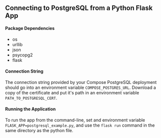 ## Connecting to PostgreSQL from a Python Flask App

#### Package Dependencies
* os
* urllib
* json
* psycopg2
* flask

#### Connection String
The connection string provided by your Compose PostgreSQL deployment should go into an environment variable `COMPOSE_POSTGRES_URL`.
Download a copy of the certificate and put it's path in an environment variable `PATH_TO_POSTGRESQL_CERT`.

#### Running the Application
To run the app from the command-line, set and environment variable `FLASK_APP=postgresql_example.py`, and use the `flask run` command in the same directory as the python file.
